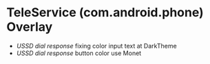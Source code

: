 # TeleService (com.android.phone) Overlay

* _USSD dial response_ fixing color input text at DarkTheme
* _USSD dial response_ button color use Monet
